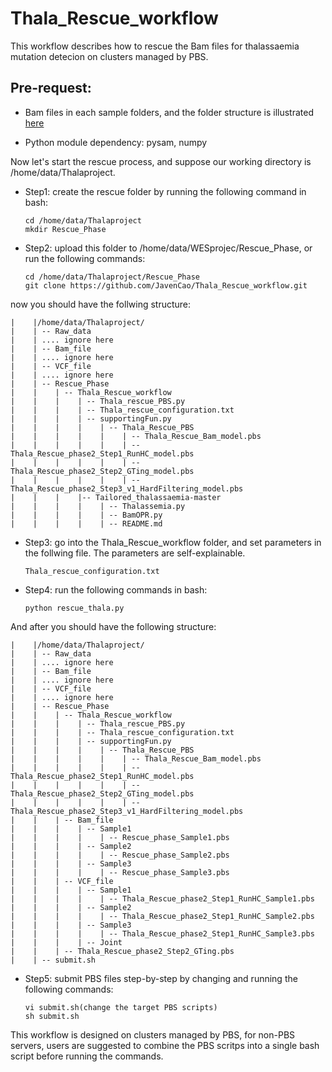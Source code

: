 # Thala_Rescue_workflow

This workflow describes how to rescue the Bam files for thalassaemia mutation detecion on clusters managed by PBS.

## Pre-request:

* Bam files in each sample folders, and the folder structure is illustrated [here](https://github.com/JavenCao/Easy_WES_By_PBS)

* Python module dependency: pysam, numpy


Now let's start the rescue process, and suppose our working directory is /home/data/Thalaproject.

* Step1: create the rescue folder by running the following command in bash:

      cd /home/data/Thalaproject
      mkdir Rescue_Phase

* Step2: upload this folder to /home/data/WESprojec/Rescue_Phase, or run the following commands:

      cd /home/data/Thalaproject/Rescue_Phase
      git clone https://github.com/JavenCao/Thala_Rescue_workflow.git

now you should have the follwing structure:

    |    |/home/data/Thalaproject/
    |    | -- Raw_data
    |    | .... ignore here
    |    | -- Bam_file
    |    | .... ignore here
    |    | -- VCF_file
    |    | .... ignore here
    |    | -- Rescue_Phase
    |    |    | -- Thala_Rescue_workflow
    |    |    |    | -- Thala_rescue_PBS.py
    |    |    |    | -- Thala_rescue_configuration.txt
    |    |    |    | -- supportingFun.py
    |    |    |    |    | -- Thala_Rescue_PBS
    |    |    |    |    |    | -- Thala_Rescue_Bam_model.pbs
    |    |    |    |    |    | -- Thala_Rescue_phase2_Step1_RunHC_model.pbs
    |    |    |    |    |    | -- Thala_Rescue_phase2_Step2_GTing_model.pbs
    |    |    |    |    |    | -- Thala_Rescue_phase2_Step3_v1_HardFiltering_model.pbs 
    |    |    |    |-- Tailored_thalassaemia-master
    |    |    |    |    | -- Thalassemia.py
    |    |    |    |    | -- BamOPR.py
    |    |    |    |    | -- README.md

* Step3: go into the Thala_Rescue_workflow folder, and set parameters in the follwing file. The parameters are self-explainable.

      Thala_rescue_configuration.txt

* Step4: run the following commands in bash:

      python rescue_thala.py

And after you should have the following structure:

    |    |/home/data/Thalaproject/
    |    | -- Raw_data
    |    | .... ignore here
    |    | -- Bam_file
    |    | .... ignore here
    |    | -- VCF_file
    |    | .... ignore here
    |    | -- Rescue_Phase
    |    |    | -- Thala_Rescue_workflow
    |    |    |    | -- Thala_rescue_PBS.py
    |    |    |    | -- Thala_rescue_configuration.txt
    |    |    |    | -- supportingFun.py
    |    |    |    |    | -- Thala_Rescue_PBS
    |    |    |    |    |    | -- Thala_Rescue_Bam_model.pbs
    |    |    |    |    |    | -- Thala_Rescue_phase2_Step1_RunHC_model.pbs
    |    |    |    |    |    | -- Thala_Rescue_phase2_Step2_GTing_model.pbs
    |    |    |    |    |    | -- Thala_Rescue_phase2_Step3_v1_HardFiltering_model.pbs 
    |    |    | -- Bam_file
    |    |    |    | -- Sample1
    |    |    |    |    | -- Rescue_phase_Sample1.pbs
    |    |    |    | -- Sample2
    |    |    |    |    | -- Rescue_phase_Sample2.pbs
    |    |    |    | -- Sample3
    |    |    |    |    | -- Rescue_phase_Sample3.pbs
    |    |    | -- VCF_file
    |    |    |    | -- Sample1
    |    |    |    |    | -- Thala_Rescue_phase2_Step1_RunHC_Sample1.pbs
    |    |    |    | -- Sample2
    |    |    |    |    | -- Thala_Rescue_phase2_Step1_RunHC_Sample2.pbs
    |    |    |    | -- Sample3
    |    |    |    |    | -- Thala_Rescue_phase2_Step1_RunHC_Sample3.pbs
    |    |    |    | -- Joint
    |    |    | -- Thala_Rescue_phase2_Step2_GTing.pbs
    |    | -- submit.sh

* Step5: submit PBS files step-by-step by changing and running the following commands:

      vi submit.sh(change the target PBS scripts)
      sh submit.sh

This workflow is designed on clusters managed by PBS, for non-PBS servers, users are suggested to combine the PBS scritps into a single bash script before running the commands.

